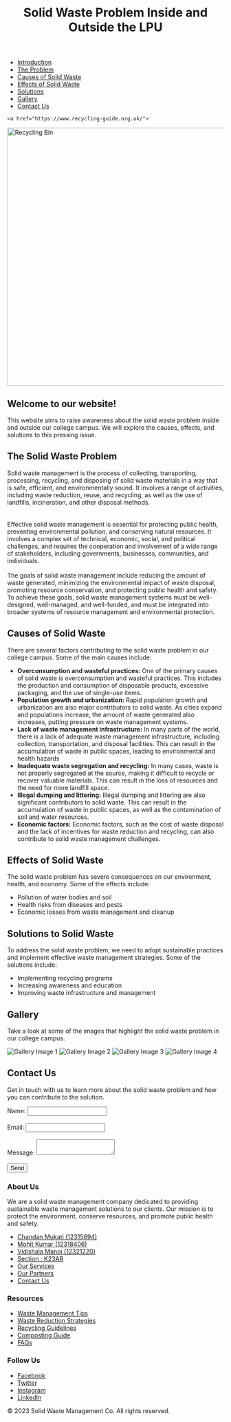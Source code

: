 <!DOCTYPE html>
<html>
<head>
	<title>Solid Waste Problem Inside and Outside the College</title>
	<link rel="stylesheet" href="styles.css">
</head>
<body>
    <header>
        <h1>Solid Waste Problem Inside and Outside the LPU</h1>
	</header>
    <!-- <div id="background">
        <img src="pexels-shardar-tarikul-islam-84327533-9090142.jpg" alt="">
    </div> -->
	<nav>
		<ul>
			<li><a href="#intro">Introduction</a></li>
			<li><a href="#problem">The Problem</a></li>
			<li><a href="#causes">Causes of Solid Waste</a></li>
			<li><a href="#effects">Effects of Solid Waste</a></li>
			<li><a href="#solutions">Solutions</a></li>
			<li><a href="#gallery">Gallery</a></li>
			<li><a href="#contact">Contact Us</a></li>
		</ul>
	</nav>

    <a href="https://www.recycling-guide.org.uk/">
  <img src="pexels-shardar-tarikul-islam-84327533-9090142.jpg" alt="Recycling Bin" width="1500" height="600">
</a>
	<main>
		<section id="intro">
			<h2>Welcome to our website!</h2>
			<p>This website aims to raise awareness about the solid waste problem inside and outside our college campus. We will explore the causes, effects, and solutions to this pressing issue.</p>
		</section>
		<section id="problem">
			<h2>The Solid Waste Problem</h2>
			<p>Solid waste management is the process of collecting, transporting, processing, recycling, and disposing of solid waste materials in a way that is safe, efficient, and environmentally sound. It involves a range of activities, including waste reduction, reuse, and recycling, as well as the use of landfills, incineration, and other disposal methods.
<br><br><br>
                Effective solid waste management is essential for protecting public health, preventing environmental pollution, and conserving natural resources. It involves a complex set of technical, economic, social, and political challenges, and requires the cooperation and involvement of a wide range of stakeholders, including governments, businesses, communities, and individuals.
                <br><br>
                The goals of solid waste management include reducing the amount of waste generated, minimizing the environmental impact of waste disposal, promoting resource conservation, and protecting public health and safety. To achieve these goals, solid waste management systems must be well-designed, well-managed, and well-funded, and must be integrated into broader systems of resource management and environmental protection.</p>
			<!-- <img src="pexels-johann-van-der-linde-207143724-18369267.jpg" alt="Solid Waste Problem"> -->
		</section>
		<section id="causes">
			<h2>Causes of Solid Waste</h2>
			<p>There are several factors contributing to the solid waste problem in our college campus. Some of the main causes include:</p>
			<ul>
				<li> <b>Overconsumption and wasteful practices:</b> One of the primary causes of solid waste is overconsumption and wasteful practices. This includes the production and consumption of disposable products, excessive packaging, and the use of single-use items.</li>
				<li><b>Population growth and urbanization:</b> Rapid population growth and urbanization are also major contributors to solid waste. As cities expand and populations increase, the amount of waste generated also increases, putting pressure on waste management systems.</li>
				<li> <b>Lack of waste management infrastructure:</b> In many parts of the world, there is a lack of adequate waste management infrastructure, including collection, transportation, and disposal facilities. This can result in the accumulation of waste in public spaces, leading to environmental and health hazards</li>
				<li> <b>Inadequate waste segregation and recycling:</b> In many cases, waste is not properly segregated at the source, making it difficult to recycle or recover valuable materials. This can result in the loss of resources and the need for more landfill space.</li>
				<li> <b>Illegal dumping and littering:</b> Illegal dumping and littering are also significant contributors to solid waste. This can result in the accumulation of waste in public spaces, as well as the contamination of soil and water resources.</li>
				<li><b>Economic factors:</b> Economic factors, such as the cost of waste disposal and the lack of incentives for waste reduction and recycling, can also contribute to solid waste management challenges.</li>
			</ul>
		</section>
		<section id="effects">
			<h2>Effects of Solid Waste</h2>
			<p>The solid waste problem has severe consequences on our environment, health, and economy. Some of the effects include:</p>
			<ul>
				<li>Pollution of water bodies and soil</li>
				<li>Health risks from diseases and pests</li>
				<li>Economic losses from waste management and cleanup</li>
			</ul>
		</section>
		<section id="solutions">
			<h2>Solutions to Solid Waste</h2>
			<p>To address the solid waste problem, we need to adopt sustainable practices and implement effective waste management strategies. Some of the solutions include:</p>
			<ul>
				<li>Implementing recycling programs</li>
				<li>Increasing awareness and education</li>
				<li>Improving waste infrastructure and management</li>
			</ul>
		</section>
		<section id="gallery">
			<h2>Gallery</h2>
			<p>Take a look at some of the images that highlight the solid waste problem in our college campus.</p>
            <div class="images">
			<img class="image" src="c:\Users\hp\Desktop\websites\pexels-emmet-35167-128421.jpg" alt="Gallery Image 1">
			<img class="image" src="c:\Users\hp\Desktop\websites\pexels-mali-802221.jpg" alt="Gallery Image 2">
			<img class="image" src="c:\Users\hp\Desktop\websites\1000081843.jpg" alt="Gallery Image 3">
			<img class="image" src="c:\Users\hp\Desktop\websites\1000081599.jpg" alt="Gallery Image 4">
        </div>
		</section>
		<section id="contact">
			<h2>Contact Us</h2>
			<p>Get in touch with us to learn more about the solid waste problem and how you can contribute to the solution.</p>
			<form>
				<label for="name">Name:</label>
				<input type="text" id="name" name="name"><br><br>
				<label for="email">Email:</label>
				<input type="email" id="email" name="email"><br><br>
				<label for="message">Message:</label>
				<textarea id="message" name="message"></textarea><br><br>
				<input type="submit" value="Send">
			</form>
		</section>
	</main>
	<footer>
        <div class="container">
          <div class="row">
            <div class="col-md-4">
              <h3>About Us</h3>
              <p>We are a solid waste management company dedicated to providing sustainable waste management solutions to our clients. Our mission is to protect the environment, conserve resources, and promote public health and safety.</p>
              <ul class="list-unstyled">
                <li><a href="#">Chandan Mukati (12315694) </a></li>
				<li><a href="#">Mohit Kumar (12318406) </a></li>
				<li><a href="#"> Vidishala Manoj (12321220)</a></li>
				<li><a href="#"> Section : K23AR</a></li>
                <li><a href="#">Our Services</a></li>
                <li><a href="#">Our Partners</a></li>
                <li><a href="#">Contact Us</a></li>
              </ul>
            </div>
            <div class="col-md-4">
              <h3>Resources</h3>
              <ul class="list-unstyled">
                <li><a href="#">Waste Management Tips</a></li>
                <li><a href="#">Waste Reduction Strategies</a></li>
                <li><a href="#">Recycling Guidelines</a></li>
                <li><a href="#">Composting Guide</a></li>
                <li><a href="#">FAQs</a></li>
              </ul>
            </div>
            <div class="col-md-4">
              <h3>Follow Us</h3>
              <ul class="list-unstyled">
                <li><a href="#">Facebook</a></li>
                <li><a href="#">Twitter</a></li>
                <li><a href="#">Instagram</a></li>
                <li><a href="#">LinkedIn</a></li>
              </ul>
              <p>&copy; 2023 Solid Waste Management Co. All rights reserved.</p>
            </div>
          </div>
        </div>
      </footer>
</body>
</html>
